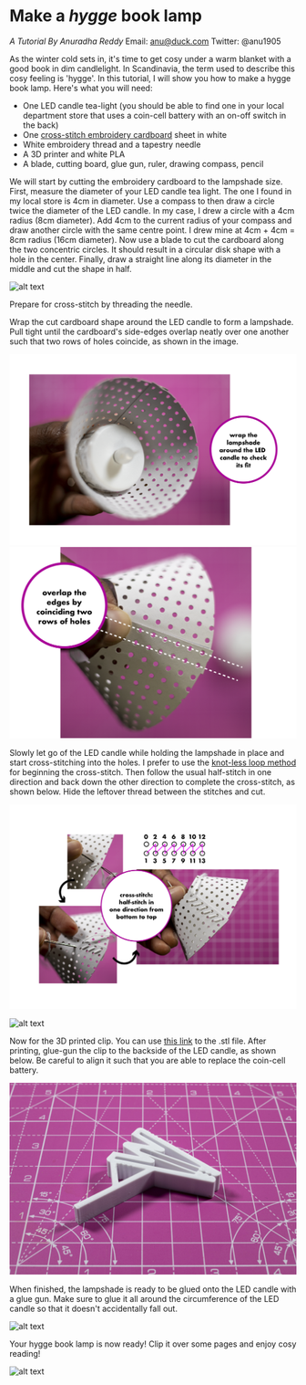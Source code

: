 # Make a _hygge_ book lamp
_A Tutorial By Anuradha Reddy_
Email: anu@duck.com
Twitter: @anu1905

As the winter cold sets in, it's time to get cosy under a warm blanket with a good book in dim candlelight. In Scandinavia, the term used to describe this cosy feeling is 'hygge'. In this tutorial, I will show you how to make a hygge book lamp. Here's what you will need:
- One LED candle tea-light (you should be able to find one in your local department store that uses a coin-cell battery with an on-off switch in the back)
- One [cross-stitch embroidery cardboard](https://www.rico-design.com/paper-poetry-stickkarton-weiss-17-5x24-5cm-10-bogen) sheet in white
- White embroidery thread and a tapestry needle
- A 3D printer and white PLA
- A blade, cutting board, glue gun, ruler, drawing compass, pencil

We will start by cutting the embroidery cardboard to the lampshade size. First, measure the diameter of your LED candle tea light. The one I found in my local store is 4cm in diameter. Use a compass to then draw a circle twice the diameter of the LED candle. In my case, I drew a circle with a 4cm radius (8cm diameter). Add 4cm to the current radius of your compass and draw another circle with the same centre point. I drew mine at 4cm + 4cm = 8cm radius (16cm diameter). Now use a blade to cut the cardboard along the two concentric circles. It should result in a circular disk shape with a hole in the center. Finally, draw a straight line along its diameter in the middle and cut the shape in half. 

![alt text](./img/hygge_cardboard.png)

Prepare for cross-stitch by threading the needle.

Wrap the cut cardboard shape around the LED candle to form a lampshade. Pull tight until the cardboard's side-edges overlap neatly over one another such that two rows of holes coincide, as shown in the image. 

![alt text](./img/hygge_LED.png)
![alt text](./img/hygge_coincide.png)

Slowly let go of the LED candle while holding the lampshade in place and start cross-stitching into the holes. I prefer to use the [knot-less loop method](https://www.youtube.com/watch?v=i0Nhw4mQJ5M&ab_channel=FatQuarterShopFlossTube) for beginning the cross-stitch. Then follow the usual half-stitch in one direction and back down the other direction to complete the cross-stitch, as shown below. Hide the leftover thread between the stitches and cut. 

![alt text](./img/hyyge_cross-stitch1.png)

![alt text](./img/hygge_cross-stitch2.png)

Now for the 3D printed clip. You can use [this link](https://github.com/anu1905/Hygge/blob/main/hygge_clip.stl) to the .stl file. After printing, glue-gun the clip to the backside of the LED candle, as shown below. Be careful to align it such that you are able to replace the coin-cell battery. 

![alt text](./img/hyyge_clip.jpg)

When finished, the lampshade is ready to be glued onto the LED candle with a glue gun. Make sure to glue it all around the circumference of the LED candle so that it doesn't accidentally fall out.

![alt text](./img/hygge_angles.png)

Your hygge book lamp is now ready! Clip it over some pages and enjoy cosy reading!

![alt text](./img/hygge_anu.jpg)
